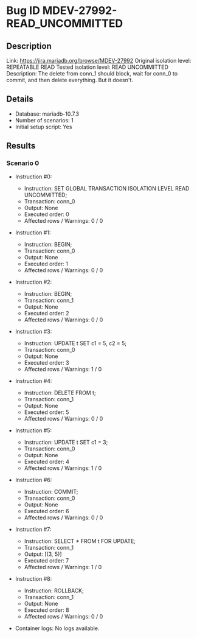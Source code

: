# Bug ID MDEV-27992-READ_UNCOMMITTED

## Description

Link:                     https://jira.mariadb.org/browse/MDEV-27992
Original isolation level: REPEATABLE READ
Tested isolation level:   READ UNCOMMITTED
Description:              The delete from conn_1 should block, wait for conn_0 to commit, and then delete everything. But it doesn't.


## Details
 * Database: mariadb-10.7.3
 * Number of scenarios: 1
 * Initial setup script: Yes

## Results
### Scenario 0
 * Instruction #0:
     - Instruction:  SET GLOBAL TRANSACTION ISOLATION LEVEL READ UNCOMMITTED;
     - Transaction: conn_0
     - Output: None
     - Executed order: 0
     - Affected rows / Warnings: 0 / 0
 * Instruction #1:
     - Instruction:  BEGIN;
     - Transaction: conn_0
     - Output: None
     - Executed order: 1
     - Affected rows / Warnings: 0 / 0
 * Instruction #2:
     - Instruction:  BEGIN;
     - Transaction: conn_1
     - Output: None
     - Executed order: 2
     - Affected rows / Warnings: 0 / 0
 * Instruction #3:
     - Instruction:  UPDATE t SET c1 = 5, c2 = 5;
     - Transaction: conn_0
     - Output: None
     - Executed order: 3
     - Affected rows / Warnings: 1 / 0
 * Instruction #4:
     - Instruction:  DELETE FROM t;
     - Transaction: conn_1
     - Output: None
     - Executed order: 5
     - Affected rows / Warnings: 0 / 0
 * Instruction #5:
     - Instruction:  UPDATE t SET c1 = 3;
     - Transaction: conn_0
     - Output: None
     - Executed order: 4
     - Affected rows / Warnings: 1 / 0
 * Instruction #6:
     - Instruction:  COMMIT;
     - Transaction: conn_0
     - Output: None
     - Executed order: 6
     - Affected rows / Warnings: 0 / 0
 * Instruction #7:
     - Instruction:  SELECT * FROM t FOR UPDATE;
     - Transaction: conn_1
     - Output: [(3, 5)]
     - Executed order: 7
     - Affected rows / Warnings: 1 / 0
 * Instruction #8:
     - Instruction:  ROLLBACK;
     - Transaction: conn_1
     - Output: None
     - Executed order: 8
     - Affected rows / Warnings: 0 / 0

 * Container logs:
   No logs available.
